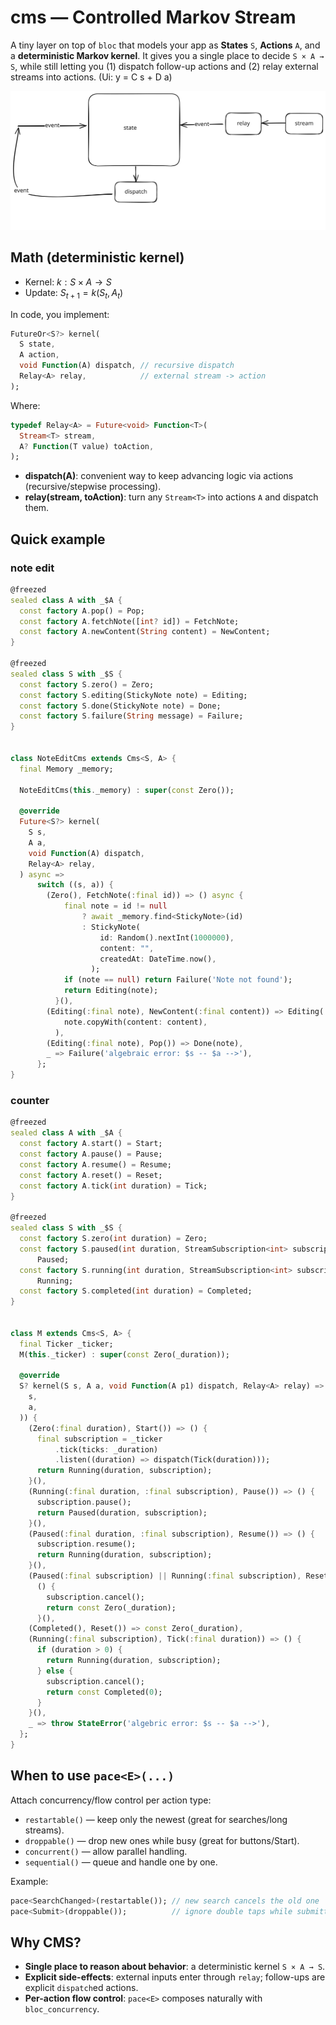# cms — Controlled Markov Stream

A tiny layer on top of `bloc` that models your app as **States** `S`, **Actions** `A`, and a **deterministic Markov kernel**. It gives you a single place to decide `S × A → S`, while still letting you (1) dispatch follow-up actions and (2) relay external streams into actions. (Ui: y = C s + D a)

![](image/model.excalidraw.svg)

## Math (deterministic kernel)

* Kernel: $k: S \times A \to S$
* Update: $S_{t+1} = k(S_t, A_t)$

In code, you implement:

```dart
FutureOr<S?> kernel(
  S state,
  A action,
  void Function(A) dispatch, // recursive dispatch
  Relay<A> relay,            // external stream -> action
);
```

Where:

```dart
typedef Relay<A> = Future<void> Function<T>(
  Stream<T> stream,
  A? Function(T value) toAction,
);
```

* **dispatch(A)**: convenient way to keep advancing logic via actions (recursive/stepwise processing).
* **relay(stream, toAction)**: turn any `Stream<T>` into actions `A` and dispatch them.

## Quick example

### note edit

```dart
@freezed
sealed class A with _$A {
  const factory A.pop() = Pop;
  const factory A.fetchNote([int? id]) = FetchNote;
  const factory A.newContent(String content) = NewContent;
}

@freezed
sealed class S with _$S {
  const factory S.zero() = Zero;
  const factory S.editing(StickyNote note) = Editing;
  const factory S.done(StickyNote note) = Done;
  const factory S.failure(String message) = Failure;
}


class NoteEditCms extends Cms<S, A> {
  final Memory _memory;

  NoteEditCms(this._memory) : super(const Zero());

  @override
  Future<S?> kernel(
    S s,
    A a,
    void Function(A) dispatch,
    Relay<A> relay,
  ) async =>
      switch ((s, a)) {
        (Zero(), FetchNote(:final id)) => () async {
            final note = id != null
                ? await _memory.find<StickyNote>(id)
                : StickyNote(
                    id: Random().nextInt(1000000),
                    content: "",
                    createdAt: DateTime.now(),
                  );
            if (note == null) return Failure('Note not found');
            return Editing(note);
          }(),
        (Editing(:final note), NewContent(:final content)) => Editing(
            note.copyWith(content: content),
          ),
        (Editing(:final note), Pop()) => Done(note),
        _ => Failure('algebraic error: $s -- $a -->'),
      };
}
```

### counter

```dart
@freezed
sealed class A with _$A {
  const factory A.start() = Start;
  const factory A.pause() = Pause;
  const factory A.resume() = Resume;
  const factory A.reset() = Reset;
  const factory A.tick(int duration) = Tick;
}

@freezed
sealed class S with _$S {
  const factory S.zero(int duration) = Zero;
  const factory S.paused(int duration, StreamSubscription<int> subscription) =
      Paused;
  const factory S.running(int duration, StreamSubscription<int> subscription) =
      Running;
  const factory S.completed(int duration) = Completed;
}


class M extends Cms<S, A> {
  final Ticker _ticker;
  M(this._ticker) : super(const Zero(_duration));

  @override
  S? kernel(S s, A a, void Function(A p1) dispatch, Relay<A> relay) => switch ((
    s,
    a,
  )) {
    (Zero(:final duration), Start()) => () {
      final subscription = _ticker
          .tick(ticks: _duration)
          .listen((duration) => dispatch(Tick(duration)));
      return Running(duration, subscription);
    }(),
    (Running(:final duration, :final subscription), Pause()) => () {
      subscription.pause();
      return Paused(duration, subscription);
    }(),
    (Paused(:final duration, :final subscription), Resume()) => () {
      subscription.resume();
      return Running(duration, subscription);
    }(),
    (Paused(:final subscription) || Running(:final subscription), Reset()) =>
      () {
        subscription.cancel();
        return const Zero(_duration);
      }(),
    (Completed(), Reset()) => const Zero(_duration),
    (Running(:final subscription), Tick(:final duration)) => () {
      if (duration > 0) {
        return Running(duration, subscription);
      } else {
        subscription.cancel();
        return const Completed(0);
      }
    }(),
    _ => throw StateError('algebric error: $s -- $a -->'),
  };
}
```

## When to use `pace<E>(...)`

Attach concurrency/flow control per action type:

* `restartable()` — keep only the newest (great for searches/long streams).
* `droppable()` — drop new ones while busy (great for buttons/Start).
* `concurrent()` — allow parallel handling.
* `sequential()` — queue and handle one by one.

Example:

```dart
pace<SearchChanged>(restartable()); // new search cancels the old one
pace<Submit>(droppable());          // ignore double taps while submitting
```

## Why CMS?

* **Single place to reason about behavior**: a deterministic kernel `S × A → S`.
* **Explicit side-effects**: external inputs enter through `relay`; follow-ups are explicit `dispatch`ed actions.
* **Per-action flow control**: `pace<E>` composes naturally with `bloc_concurrency`.

